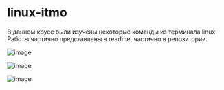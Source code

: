 # linux-itmo

В данном крусе были изучены некоторые команды из терминала linux. Работы частично представлены в readme, частично в репозитории.


![image](https://user-images.githubusercontent.com/24692953/226663706-f4f52d65-981f-4f24-9fbc-cad0130a0145.png)

![image](https://user-images.githubusercontent.com/24692953/226663884-a339c64f-0361-460e-a0b7-2c22b5daea75.png)

![image](https://user-images.githubusercontent.com/24692953/226664016-baff265b-de69-4332-ac12-4c90d4c418b3.png)

